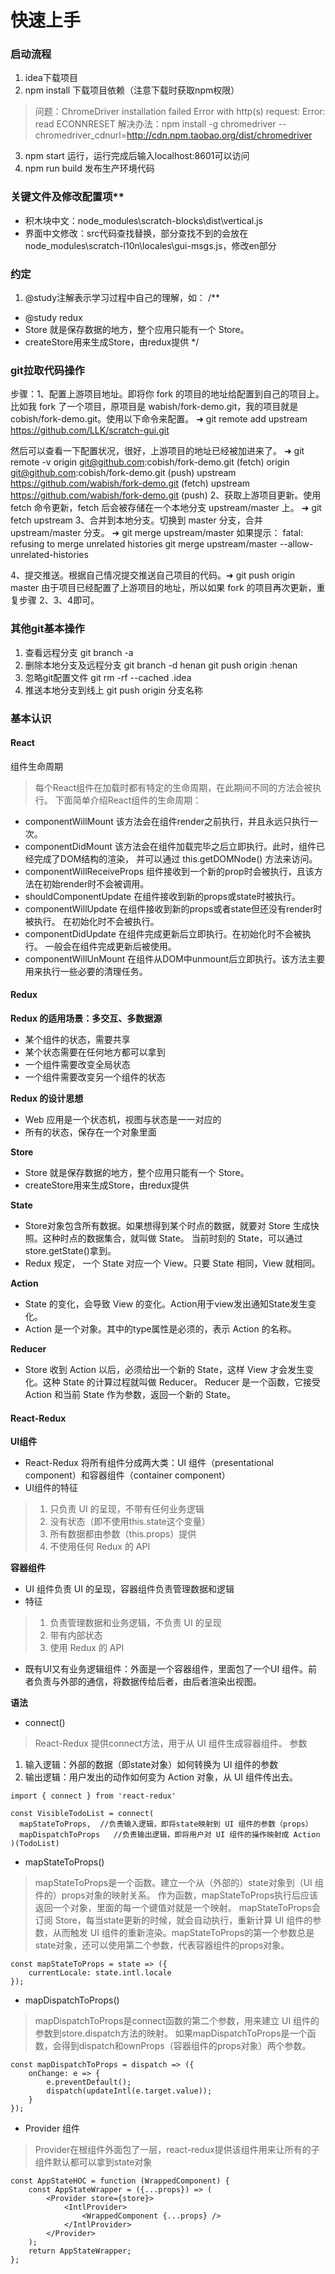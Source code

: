 # 快速上手

### 启动流程
1. idea下载项目
2. npm install 下载项目依赖（注意下载时获取npm权限）
> 问题：ChromeDriver installation failed Error with http(s) request: Error: read ECONNRESET
> 解决办法：npm install -g chromedriver --chromedriver_cdnurl=http://cdn.npm.taobao.org/dist/chromedriver

3. npm start 运行，运行完成后输入localhost:8601可以访问
4. npm run build 发布生产环境代码

### 关键文件及修改配置项**
- 积木块中文：node_modules\scratch-blocks\dist\vertical.js
- 界面中文修改：src代码查找替换，部分查找不到的会放在node_modules\scratch-l10n\locales\gui-msgs.js，修改en部分


### 约定
1. @study注解表示学习过程中自己的理解，如：
/**
 * @study redux
 * Store 就是保存数据的地方，整个应用只能有一个 Store。
 * createStore用来生成Store，由redux提供
 */


### git拉取代码操作

步骤：1、配置上游项目地址。即将你 fork 的项目的地址给配置到自己的项目上。比如我 fork 了一个项目，原项目是
wabish/fork-demo.git，我的项目就是 cobish/fork-demo.git。使用以下命令来配置。
➜ git remote add upstream https://github.com/LLK/scratch-gui.git

然后可以查看一下配置状况，很好，上游项目的地址已经被加进来了。
➜ git remote -v
origin  git@github.com:cobish/fork-demo.git (fetch)
origin  git@github.com:cobish/fork-demo.git (push)
upstream    https://github.com/wabish/fork-demo.git (fetch)
upstream    https://github.com/wabish/fork-demo.git (push)
2、获取上游项目更新。使用 fetch 命令更新，fetch 后会被存储在一个本地分支 upstream/master 上。
➜ git fetch upstream
3、合并到本地分支。切换到 master 分支，合并 upstream/master 分支。
➜ git merge upstream/master 
如果提示： fatal: refusing to merge unrelated histories
git merge upstream/master --allow-unrelated-histories

4、提交推送。根据自己情况提交推送自己项目的代码。➜ git push origin master
由于项目已经配置了上游项目的地址，所以如果 fork 的项目再次更新，重复步骤 2、3、4即可。

### 其他git基本操作
1. 查看远程分支
git branch -a
2. 删除本地分支及远程分支
git branch -d henan
git push origin :henan
3. 忽略git配置文件
git rm -rf --cached .idea
4. 推送本地分支到线上
git push origin 分支名称
### 基本认识
#### React
组件生命周期
> 每个React组件在加载时都有特定的生命周期，在此期间不同的方法会被执行。 下面简单介绍React组件的生命周期：
- componentWillMount   该方法会在组件render之前执行，并且永远只执行一次。
- componentDidMount   该方法会在组件加载完毕之后立即执行。此时，组件已经完成了DOM结构的渲染， 并可以通过 this.getDOMNode() 方法来访问。
- componentWillReceiveProps  组件接收到一个新的prop时会被执行，且该方法在初始render时不会被调用。
- shouldComponentUpdate  在组件接收到新的props或state时被执行。
- componentWillUpdate  在组件接收到新的props或者state但还没有render时被执行。 在初始化时不会被执行。
- componentDidUpdate  在组件完成更新后立即执行。在初始化时不会被执行。 一般会在组件完成更新后被使用。
- componentWillUnMount  在组件从DOM中unmount后立即执行。该方法主要用来执行一些必要的清理任务。



#### Redux
**Redux 的适用场景：多交互、多数据源**
- 某个组件的状态，需要共享
- 某个状态需要在任何地方都可以拿到
- 一个组件需要改变全局状态
- 一个组件需要改变另一个组件的状态

**Redux 的设计思想**
- Web 应用是一个状态机，视图与状态是一一对应的
- 所有的状态，保存在一个对象里面

**Store**
- Store 就是保存数据的地方，整个应用只能有一个 Store。
- createStore用来生成Store，由redux提供

**State**
- Store对象包含所有数据。如果想得到某个时点的数据，就要对 Store 生成快照。这种时点的数据集合，就叫做 State。
当前时刻的 State，可以通过store.getState()拿到。
- Redux 规定， 一个 State 对应一个 View。只要 State 相同，View 就相同。

**Action**
- State 的变化，会导致 View 的变化。Action用于view发出通知State发生变化。
- Action 是一个对象。其中的type属性是必须的，表示 Action 的名称。

**Reducer**
- Store 收到 Action 以后，必须给出一个新的 State，这样 View 才会发生变化。这种 State 的计算过程就叫做 Reducer。
Reducer 是一个函数，它接受 Action 和当前 State 作为参数，返回一个新的 State。



#### React-Redux
**UI组件**
- React-Redux 将所有组件分成两大类：UI 组件（presentational component）和容器组件（container component）
- UI组件的特征
>    1. 只负责 UI 的呈现，不带有任何业务逻辑
>    2. 没有状态（即不使用this.state这个变量）
>    3. 所有数据都由参数（this.props）提供
>    4. 不使用任何 Redux 的 API

**容器组件**
- UI 组件负责 UI 的呈现，容器组件负责管理数据和逻辑
- 特征
>    1. 负责管理数据和业务逻辑，不负责 UI 的呈现
>    2. 带有内部状态
>    3. 使用 Redux 的 API

- 既有UI又有业务逻辑组件：外面是一个容器组件，里面包了一个UI 组件。前者负责与外部的通信，将数据传给后者，由后者渲染出视图。

**语法**
- connect()
> React-Redux 提供connect方法，用于从 UI 组件生成容器组件。
> 参数
1. 输入逻辑：外部的数据（即state对象）如何转换为 UI 组件的参数
2. 输出逻辑：用户发出的动作如何变为 Action 对象，从 UI 组件传出去。

```
import { connect } from 'react-redux'

const VisibleTodoList = connect(
  mapStateToProps,  //负责输入逻辑，即将state映射到 UI 组件的参数（props）
  mapDispatchToProps   //负责输出逻辑，即将用户对 UI 组件的操作映射成 Action
)(TodoList)
```

- mapStateToProps()
> mapStateToProps是一个函数。建立一个从（外部的）state对象到（UI 组件的）props对象的映射关系。
> 作为函数，mapStateToProps执行后应该返回一个对象，里面的每一个键值对就是一个映射。
> mapStateToProps会订阅 Store，每当state更新的时候，就会自动执行，重新计算 UI 组件的参数，从而触发 UI 组件的重新渲染。mapStateToProps的第一个参数总是state对象，还可以使用第二个参数，代表容器组件的props对象。

```
const mapStateToProps = state => ({
    currentLocale: state.intl.locale
});
```

- mapDispatchToProps()
> mapDispatchToProps是connect函数的第二个参数，用来建立 UI 组件的参数到store.dispatch方法的映射。
> 如果mapDispatchToProps是一个函数，会得到dispatch和ownProps（容器组件的props对象）两个参数。

```
const mapDispatchToProps = dispatch => ({
    onChange: e => {
        e.preventDefault();
        dispatch(updateIntl(e.target.value));
    }
});
```

- Provider 组件
> Provider在根组件外面包了一层，react-redux提供该组件用来让所有的子组件默认都可以拿到state对象

```
const AppStateHOC = function (WrappedComponent) {
    const AppStateWrapper = ({...props}) => (
        <Provider store={store}>
            <IntlProvider>
                <WrappedComponent {...props} />
            </IntlProvider>
        </Provider>
    );
    return AppStateWrapper;
};
```
